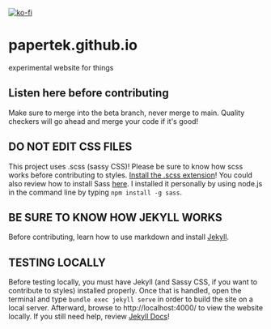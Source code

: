 [![ko-fi](https://storage.ko-fi.com/cdn/brandasset/kofi_bg_tag_dark.png)](https://ko-fi.com/P5P6SNZFW)

# papertek.github.io

experimental website for things

## Listen here before contributing

Make sure to merge into the beta branch, never merge to main.
Quality checkers will go ahead and merge your code if it's good!

## DO NOT EDIT CSS FILES

This project uses .scss (sassy CSS)! Please be sure to know how scss works
before contributing to styles. [Install the .scss extension](https://marketplace.visualstudio.com/items?itemName=glenn2223.live-sass)!
You could also review how to install Sass [here](https://sass-lang.com/install/). I installed it personally by using node.js in the command line by typing `npm install -g sass`.

## BE SURE TO KNOW HOW JEKYLL WORKS

Before contributing, learn how to use markdown and install [Jekyll](https://jekyllrb.com/docs/installation/).

## TESTING LOCALLY

Before testing locally, you must have Jekyll (and Sassy CSS, if you want to contribute to styles) installed properly. Once that is handled, open the terminal and type `bundle exec jekyll serve` in order to build the site on a local server. Afterward, browse to http://localhost:4000/ to view the website locally. If you still need help, review [Jekyll Docs](https://jekyllrb.com/docs/)!

